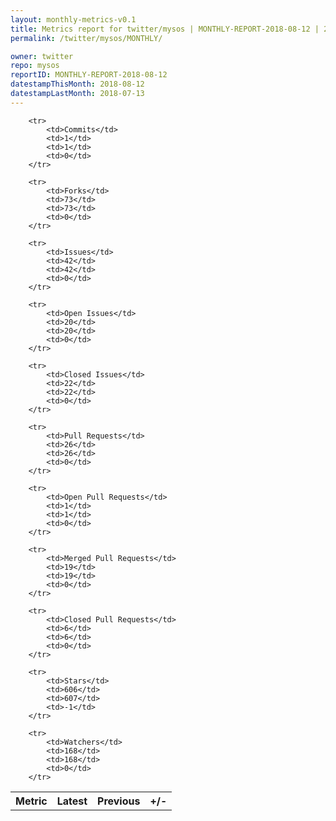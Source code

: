 ```yaml
---
layout: monthly-metrics-v0.1
title: Metrics report for twitter/mysos | MONTHLY-REPORT-2018-08-12 | 2018-08-12
permalink: /twitter/mysos/MONTHLY/

owner: twitter
repo: mysos
reportID: MONTHLY-REPORT-2018-08-12
datestampThisMonth: 2018-08-12
datestampLastMonth: 2018-07-13
---
```



<table style="width: 100%;">
    <tr>
        <th>Metric</th>
        <th>Latest</th>
        <th>Previous</th>
        <th>+/-</th>
    </tr>

        <tr>
            <td>Commits</td>
            <td>1</td>
            <td>1</td>
            <td>0</td>
        </tr>
        
        <tr>
            <td>Forks</td>
            <td>73</td>
            <td>73</td>
            <td>0</td>
        </tr>
        
        <tr>
            <td>Issues</td>
            <td>42</td>
            <td>42</td>
            <td>0</td>
        </tr>
        
        <tr>
            <td>Open Issues</td>
            <td>20</td>
            <td>20</td>
            <td>0</td>
        </tr>
        
        <tr>
            <td>Closed Issues</td>
            <td>22</td>
            <td>22</td>
            <td>0</td>
        </tr>
        
        <tr>
            <td>Pull Requests</td>
            <td>26</td>
            <td>26</td>
            <td>0</td>
        </tr>
        
        <tr>
            <td>Open Pull Requests</td>
            <td>1</td>
            <td>1</td>
            <td>0</td>
        </tr>
        
        <tr>
            <td>Merged Pull Requests</td>
            <td>19</td>
            <td>19</td>
            <td>0</td>
        </tr>
        
        <tr>
            <td>Closed Pull Requests</td>
            <td>6</td>
            <td>6</td>
            <td>0</td>
        </tr>
        
        <tr>
            <td>Stars</td>
            <td>606</td>
            <td>607</td>
            <td>-1</td>
        </tr>
        
        <tr>
            <td>Watchers</td>
            <td>168</td>
            <td>168</td>
            <td>0</td>
        </tr>
        
</table>
